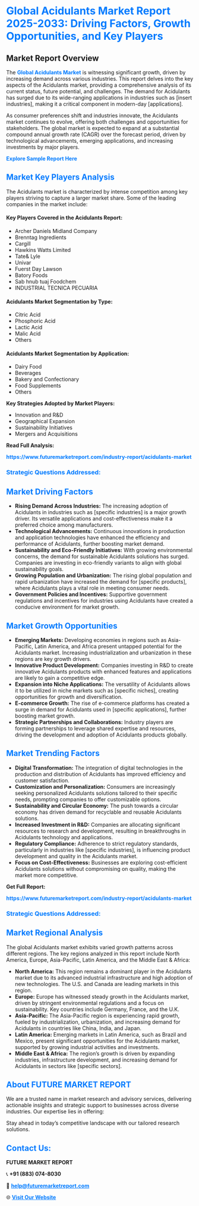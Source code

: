 <h1 style="color: #007BFF;">Global Acidulants Market Report 2025-2033: Driving Factors, Growth Opportunities, and Key Players</h1>

<section id="overview">
<h2>Market Report Overview</h2>
<p>The <a href="https://www.futuremarketreport.com/industry-report/acidulants-market" style="color: #007BFF; text-decoration: none;"><strong>Global Acidulants Market</strong></a> is witnessing significant growth, driven by increasing demand across various industries. This report delves into the key aspects of the Acidulants market, providing a comprehensive analysis of its current status, future potential, and challenges. The demand for Acidulants has surged due to its wide-ranging applications in industries such as [insert industries], making it a critical component in modern-day [applications].</p>
<p>As consumer preferences shift and industries innovate, the Acidulants market continues to evolve, offering both challenges and opportunities for stakeholders. The global market is expected to expand at a substantial compound annual growth rate (CAGR) over the forecast period, driven by technological advancements, emerging applications, and increasing investments by major players.</p>
</section>

<section id="overview">
<p><a href="https://www.futuremarketreport.com/request-sample/reportId=64224" style="color: #007BFF; text-decoration: none;"><strong>Explore Sample Report Here</strong></a></p>
</section>

<section id="key-players">
<h2 style="color: #007BFF;">Market Key Players Analysis</h2>
<p>The Acidulants market is characterized by intense competition among key players striving to capture a larger market share. Some of the leading companies in the market include:</p>
<h4>Key Players Covered in the Acidulants Report:</h4>
<ul><li>Archer Daniels Midland Company</li><li>Brenntag Ingredients</li><li>Cargill</li><li>Hawkins Watts Limited</li><li>Tate&amp; Lyle</li><li>Univar</li><li>Fuerst Day Lawson</li><li>Batory Foods</li><li>Sab hnub tuaj Foodchem</li><li>INDUSTRIAL TECNICA PECUARIA</li></ul>
<h4>Acidulants Market Segmentation by Type:</h4>
<ul><li>Citric Acid</li><li>Phosphoric Acid</li><li>Lactic Acid</li><li>Malic Acid</li><li>Others</li></ul>

<h4>Acidulants Market Segmentation by Application:</h4>
<ul><li>Dairy Food</li><li>Beverages</li><li>Bakery and Confectionary</li><li>Food Supplements</li><li>Others</li></ul>
<p><strong>Key Strategies Adopted by Market Players:</strong></p>
<ul>
<li>Innovation and R&D</li>
<li>Geographical Expansion</li>
<li>Sustainability Initiatives</li>
<li>Mergers and Acquisitions</li>
</ul>
</section>

<section>
<p><strong>Read Full Analysis: </strong></p><a href="https://www.futuremarketreport.com/industry-report/acidulants-market" style="color: #007BFF; text-decoration: none;"><strong>https://www.futuremarketreport.com/industry-report/acidulants-market</strong></a>
<h3 style="color: #007BFF;">Strategic Questions Addressed:</h3>
</section>

<section id="driving-factors">
<h2 style="color: #007BFF;">Market Driving Factors</h2>
<ul>
<li><strong>Rising Demand Across Industries:</strong> The increasing adoption of Acidulants in industries such as [specific industries] is a major growth driver. Its versatile applications and cost-effectiveness make it a preferred choice among manufacturers.</li>
<li><strong>Technological Advancements:</strong> Continuous innovations in production and application technologies have enhanced the efficiency and performance of Acidulants, further boosting market demand.</li>
<li><strong>Sustainability and Eco-Friendly Initiatives:</strong> With growing environmental concerns, the demand for sustainable Acidulants solutions has surged. Companies are investing in eco-friendly variants to align with global sustainability goals.</li>
<li><strong>Growing Population and Urbanization:</strong> The rising global population and rapid urbanization have increased the demand for [specific products], where Acidulants plays a vital role in meeting consumer needs.</li>
<li><strong>Government Policies and Incentives:</strong> Supportive government regulations and incentives for industries using Acidulants have created a conducive environment for market growth.</li>
</ul>
</section>

<section id="growth-opportunities">
<h2 style="color: #007BFF;">Market Growth Opportunities</h2>
<ul>
<li><strong>Emerging Markets:</strong> Developing economies in regions such as Asia-Pacific, Latin America, and Africa present untapped potential for the Acidulants market. Increasing industrialization and urbanization in these regions are key growth drivers.</li>
<li><strong>Innovative Product Development:</strong> Companies investing in R&D to create innovative Acidulants products with enhanced features and applications are likely to gain a competitive edge.</li>
<li><strong>Expansion into Niche Applications:</strong> The versatility of Acidulants allows it to be utilized in niche markets such as [specific niches], creating opportunities for growth and diversification.</li>
<li><strong>E-commerce Growth:</strong> The rise of e-commerce platforms has created a surge in demand for Acidulants used in [specific applications], further boosting market growth.</li>
<li><strong>Strategic Partnerships and Collaborations:</strong> Industry players are forming partnerships to leverage shared expertise and resources, driving the development and adoption of Acidulants products globally.</li>
</ul>
</section>

<section id="trending-factors">
<h2 style="color: #007BFF;">Market Trending Factors</h2>
<ul>
<li><strong>Digital Transformation:</strong> The integration of digital technologies in the production and distribution of Acidulants has improved efficiency and customer satisfaction.</li>
<li><strong>Customization and Personalization:</strong> Consumers are increasingly seeking personalized Acidulants solutions tailored to their specific needs, prompting companies to offer customizable options.</li>
<li><strong>Sustainability and Circular Economy:</strong> The push towards a circular economy has driven demand for recyclable and reusable Acidulants solutions.</li>
<li><strong>Increased Investment in R&D:</strong> Companies are allocating significant resources to research and development, resulting in breakthroughs in Acidulants technology and applications.</li>
<li><strong>Regulatory Compliance:</strong> Adherence to strict regulatory standards, particularly in industries like [specific industries], is influencing product development and quality in the Acidulants market.</li>
<li><strong>Focus on Cost-Effectiveness:</strong> Businesses are exploring cost-efficient Acidulants solutions without compromising on quality, making the market more competitive.</li>
</ul>
</section>

<section>
<p><strong>Get Full Report: </strong></p><a href="https://www.futuremarketreport.com/industry-report/acidulants-market" style="color: #007BFF; text-decoration: none;"><strong>https://www.futuremarketreport.com/industry-report/acidulants-market</strong></a>
<h3 style="color: #007BFF;">Strategic Questions Addressed:</h3>
</section>


<section id="regional-analysis">
<h2 style="color: #007BFF;">Market Regional Analysis</h2>
<p>The global Acidulants market exhibits varied growth patterns across different regions. The key regions analyzed in this report include North America, Europe, Asia-Pacific, Latin America, and the Middle East & Africa:</p>
<ul>
<li><strong>North America:</strong> This region remains a dominant player in the Acidulants market due to its advanced industrial infrastructure and high adoption of new technologies. The U.S. and Canada are leading markets in this region.</li>
<li><strong>Europe:</strong> Europe has witnessed steady growth in the Acidulants market, driven by stringent environmental regulations and a focus on sustainability. Key countries include Germany, France, and the U.K.</li>
<li><strong>Asia-Pacific:</strong> The Asia-Pacific region is experiencing rapid growth, fueled by industrialization, urbanization, and increasing demand for Acidulants in countries like China, India, and Japan.</li>
<li><strong>Latin America:</strong> Emerging markets in Latin America, such as Brazil and Mexico, present significant opportunities for the Acidulants market, supported by growing industrial activities and investments.</li>
<li><strong>Middle East & Africa:</strong> The region’s growth is driven by expanding industries, infrastructure development, and increasing demand for Acidulants in sectors like [specific sectors].</li>
</ul>
</section>

<footer>
<h2 style="color: #007BFF;">About FUTURE MARKET REPORT</h2>
<p>We are a trusted name in market research and advisory services, delivering actionable insights and strategic support to businesses across diverse industries. Our expertise lies in offering:</p>

<p>Stay ahead in today’s competitive landscape with our tailored research solutions.</p>

<h2 style="color: #007BFF;">Contact Us:</h2>
<p><strong>FUTURE MARKET REPORT</strong></p>
<p>📞 <strong>+91 (883) 074-8030</strong></p>
<p>📧 <strong><a href="mailto:help@futuremarketreport.com" style="color: #007BFF;">help@futuremarketreport.com</a></strong></p>
<p>🌐 <strong><a href="https://www.futuremarketreport.com/" style="color: #007BFF;">Visit Our Website</a></strong></p>
</footer>